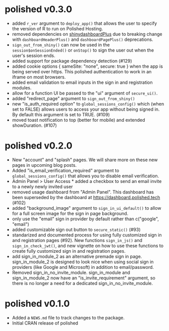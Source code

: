 
# polished v0.3.0

* added `r_ver` argument to `deploy_app()` that allows the user to specify the version of R to run
on Polished Hosting.
* removed dependencies on [shinydashboardPlus](https://github/com/rinterface/shinydashboradplus) due to breaking change with `dashboardHeaderPlus()` and `dashboardPagePlus()` deprecations.
* `sign_out_from_shiny()` can now be used in the `session$onSessionEnded()` or `onStop()` to sign the user
out when the user's session ends.
* added support for package dependency detection (#129)
* added cookie options { sameSite: "none", secure: true } when the app is being served over https.  This polished authentication to work in an iframe on most browsers.
* added email validation to email inputs in the sign in and registration modules. 
* allow for a function UI be passed to the "ui" argument of `secure_ui()`.
* added "redirect_page" argument to `sign_out_from_shiny()`
* new "is_auth_required option" to `global_sessions_config()` which (when set to FALSE) allows users to access your app without being signed in.  By default this argument is set to TRUE. (#109)
* moved toast notification to top (better for mobile) and extended showDuration. (#107)

# polished v0.2.0

* New "account" and "splash" pages.  We will share more on these new pages in upcoming blog posts. 
* Added "is_email_verification_required" argument to `global_sessions_config()` that allows you to disable email verification.
* Admin Panel > User Access * added a checkbox to send an email invite to a newly newly invited user 
* removed usage dashboard from "Admin Panel".  This dashboard has been superseded by the dashboard at
https://dashboard.polished.tech (#102)
* added "background_image" argument to `sign_in_ui_default()` to allow for a full screen image for the sign in page background. 
* only use the "email" sign in provider by default rather than c("google", "email")
* added customizable sign out button to `secure_static()` (#93)
* standarized and documented process for using fully customized sign in and registration pages (#92).  New functions `sign_in_js()` and `sign_in_check_jwt()`, and new vignette on how to use these functions to create fully customized sign in and registration pages.
* add sign_in_module_2 as an alternative premade sign in page.  sign_in_module_2 is designed to look nice when using social sign in
providers (like Google and Microsoft) in addition to email/password.
* Removed sign_in_no_invite_module.  sign_in_module and sign_in_module_2 now have an "is_invite_requirement" argument, so there is no longer a need for a dedicated sign_in_no_invite_module.


# polished v0.1.0

* Added a `NEWS.md` file to track changes to the package.
* Initial CRAN release of polished
